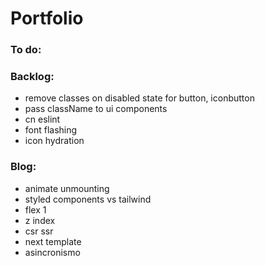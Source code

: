 # Portfolio

### To do:

### Backlog:

- remove classes on disabled state for button, iconbutton
- pass className to ui components
- cn eslint
- font flashing
- icon hydration

### Blog:

- animate unmounting
- styled components vs tailwind
- flex 1
- z index
- csr ssr
- next template
- asincronismo
